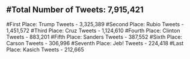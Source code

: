 #Total Number of Tweets: 7,915,421 
---
#First Place: Trump Tweets - 3,325,389
#Second Place: Rubio Tweets - 1,451,572
#Third Place: Cruz Tweets - 1,124,610
#Fourth Place: Clinton Tweets - 883,201
#Fifth Place: Sanders Tweets - 387,552
#Sixth Place: Carson Tweets - 306,996
#Seventh Place: Jeb! Tweets - 224,418
#Last Place: Kasich Tweets - 212,665
